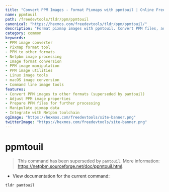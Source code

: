 ```yaml
---
title: "Convert PPM Images - Format Pixmaps with ppmtouil | Online Free DevTools by Hexmos"
name: ppmtouil
path: /freedevtools/tldr/ppm/ppmtouil
canonical: "https://hexmos.com/freedevtools/tldr/ppm/ppmtouil/"
description: "Format pixmap images with ppmtouil. Convert PPM files, adjust image properties, and prepare for other Netpbm tools. Free online tool, no registration required."
category: common
keywords:
- PPM image converter
- Pixmap format tool
- PPM to other formats
- Netpbm image processing
- Image format conversion
- PPM image manipulation
- PPM image utilities
- Linux image tools
- macOS image conversion
- Command line image tools
features:
- Convert PPM images to other formats (superseded by pamtouil)
- Adjust PPM image properties
- Prepare PPM files for further processing
- Manipulate pixmap data
- Integrate with Netpbm toolchain
ogImage: "https://hexmos.com/freedevtools/site-banner.png"
twitterImage: "https://hexmos.com/freedevtools/site-banner.png"
---
```


# ppmtouil

> This command has been superseded by `pamtouil`.
> More information: <https://netpbm.sourceforge.net/doc/ppmtouil.html>.

- View documentation for the current command:

`tldr pamtouil`
